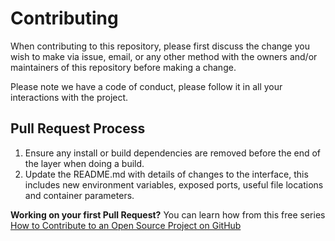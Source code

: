 # Contributing

When contributing to this repository, please first discuss the change you wish to make via issue,
email, or any other method with the owners and/or maintainers of this repository before making a change.

Please note we have a code of conduct, please follow it in all your interactions with the project.

## Pull Request Process

1. Ensure any install or build dependencies are removed before the end of the layer when doing a
   build.
2. Update the README.md with details of changes to the interface, this includes new environment
   variables, exposed ports, useful file locations and container parameters.

**Working on your first Pull Request?** You can learn how from this free series [How to Contribute to an Open Source Project on GitHub](https://kcd.im/pull-request)
